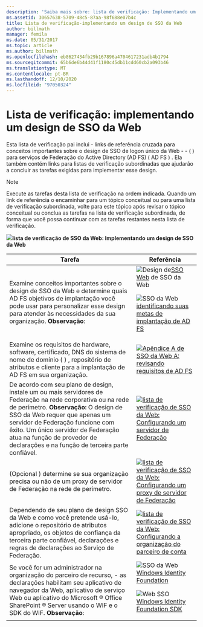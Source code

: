 ```yaml
---
description: 'Saiba mais sobre: lista de verificação: Implementando um design de SSO da Web'
ms.assetid: 30657638-5709-48c5-87aa-98f688e07b4c
title: Lista de verificação-implementando um design de SSO da Web
author: billmath
manager: femila
ms.date: 05/31/2017
ms.topic: article
ms.author: billmath
ms.openlocfilehash: eb8627434fb29b167896a4704617231adb4b1794
ms.sourcegitcommit: 65b6de6b44d41f1180c45db11cdd60cb2a093b46
ms.translationtype: MT
ms.contentlocale: pt-BR
ms.lasthandoff: 12/10/2020
ms.locfileid: "97050324"
---
```

# <a name="checklist-implementing-a-web-sso-design"></a>Lista de verificação: implementando um design de SSO da Web

Esta lista de verificação pai inclui \- links de referência cruzada para conceitos importantes sobre o design de SSO de logon único da Web \- \- \( \) para serviços de Federação do Active Directory (AD FS) \( AD FS \) . Ela também contém links para listas de verificação subordinadas que ajudarão a concluir as tarefas exigidas para implementar esse design.

> [!NOTE]
> Execute as tarefas desta lista de verificação na ordem indicada. Quando um link de referência o encaminhar para um tópico conceitual ou para uma lista de verificação subordinada, volte para este tópico após revisar o tópico conceitual ou conclua as tarefas na lista de verificação subordinada, de forma que você possa continuar com as tarefas restantes nesta lista de verificação.

![](media/2b05dce3-938f-4168-9b8f-1f4398cbdb9b.gif)**lista de verificação de SSO da Web: Implementando um design de SSO da Web**

|Tarefa|Referência|
|--------|-------------|
|Examine conceitos importantes sobre o design de SSO da Web e determine quais AD FS objetivos de implantação você pode usar para personalizar esse design para atender às necessidades da sua organização. **Observação**:|![Design de](media/faa393df-4856-4431-9eda-4f4e5be72a90.gif)[SSO Web](/previous-versions/windows/it-pro/windows-server-2012-R2-and-2012/dd807033(v=ws.11)) de SSO da Web<p>![SSO da Web](media/faa393df-4856-4431-9eda-4f4e5be72a90.gif)[identificando suas metas de implantação de AD FS](../design/identifying-your-ad-fs-deployment-goals.md)|
|Examine os requisitos de hardware, software, certificado, DNS do sistema de nome de domínio \( \) , repositório de atributos e cliente para a implantação de AD FS em sua organização.|![](media/faa393df-4856-4431-9eda-4f4e5be72a90.gif)[Apêndice A de SSO da Web A: revisando requisitos de AD FS](/previous-versions/windows/it-pro/windows-server-2012-R2-and-2012/ff678034(v=ws.11))|
|De acordo com seu plano de design, instale um ou mais servidores de Federação na rede corporativa ou na rede de perímetro. **Observação:** O design de SSO da Web requer que apenas um servidor de Federação funcione com êxito. Um único servidor de Federação atua na função de provedor de declarações e na função de terceira parte confiável.|![](media/bc6cea1a-1c6c-4124-8c8f-1df5adfe8c88.gif)[lista de verificação de SSO da Web: Configurando um servidor de Federação](Checklist--Setting-Up-a-Federation-Server.md)|
|\(Opcional \) determine se sua organização precisa ou não de um proxy de servidor de Federação na rede de perímetro.|![](media/bc6cea1a-1c6c-4124-8c8f-1df5adfe8c88.gif)[lista de verificação de SSO da Web: Configurando um proxy de servidor de Federação](Checklist--Setting-Up-a-Federation-Server-Proxy.md)|
|Dependendo de seu plano de design SSO da Web e como você pretende usá-lo, adicione o repositório de atributos apropriado, os objetos de confiança da terceira parte confiável, declarações e regras de declarações ao Serviço de Federação.|![](media/bc6cea1a-1c6c-4124-8c8f-1df5adfe8c88.gif)[lista de verificação de SSO da Web: Configurando a organização do parceiro de conta](Checklist--Configuring-the-Account-Partner-Organization.md)|
|Se você for um administrador na organização do parceiro de recurso, \- as declarações habilitam seu aplicativo de navegador da Web, aplicativo de serviço Web ou aplicativo do Microsoft &reg; Office SharePoint &reg; Server usando o WIF e o SDK do WIF. **Observação**:|![SSO da Web](media/faa393df-4856-4431-9eda-4f4e5be72a90.gif)[Windows Identity Foundation](https://go.microsoft.com/fwlink/?LinkId=122266)<p>![Web SSO](media/faa393df-4856-4431-9eda-4f4e5be72a90.gif)[Windows Identity Foundation SDK](https://go.microsoft.com/fwlink/?LinkId=122266)|
